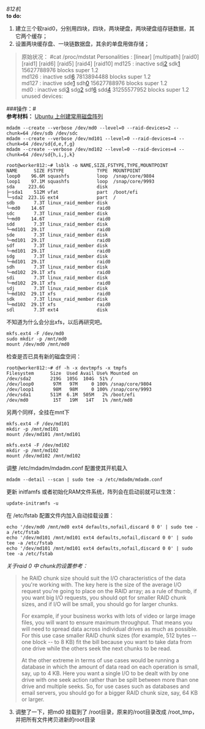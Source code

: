 *812机*<br>
**to do:**<br>
1. 建立三个软raid0，分别用四块，四块，两块硬盘，两块硬盘组存链数据，其它两个缓存；
2. 设置两块缓存盘、一块链数据盘，其余的单盘用做存储；
> 原始状况：
> #cat /proc/mdstat
> Personalities : [linear] [multipath] [raid0] [raid1] [raid6] [raid5] [raid4] [raid10] 
> md125 : inactive sdj[2](S) sdk[1](S)
>      15627788976 blocks super 1.2      
> md126 : inactive sdl[6](S)
>      7813894488 blocks super 1.2     
> md127 : inactive sde[1](S) sdh[0](S)
>      15627788976 blocks super 1.2     
> md0 : inactive sdi[3](S) sdg[2](S) sdf[6](S) sdd[4](S)
>      31255577952 blocks super 1.2     
> unused devices: <none>

###操作：# <br>
**参考材料：** [Ubuntu 上创建常用磁盘阵列](https://www.jianshu.com/p/9a458510593a)

```
mdadm --create --verbose /dev/md0 --level=0 --raid-devices=2 --chunk=64 /dev/sdb /dev/sdc
mdadm --create --verbose /dev/md101 --level=0 --raid-devices=4 --chunk=64 /dev/sd{d,e,f,g}
mdadm --create --verbose /dev/md102 --level=0 --raid-devices=4 --chunk=64 /dev/sd{h,i,j,k}

```
```
root@worker812:~# lsblk -o NAME,SIZE,FSTYPE,TYPE,MOUNTPOINT
NAME      SIZE FSTYPE            TYPE  MOUNTPOINT
loop0    96.6M squashfs          loop  /snap/core/9804
loop1    97.1M squashfs          loop  /snap/core/9993
sda     223.6G                   disk  
├─sda1    512M vfat              part  /boot/efi
└─sda2  223.1G ext4              part  /
sdb       7.3T linux_raid_member disk  
└─md0    14.6T                   raid0 
sdc       7.3T linux_raid_member disk  
└─md0    14.6T                   raid0 
sdd       7.3T linux_raid_member disk  
└─md101  29.1T                   raid0 
sde       7.3T linux_raid_member disk  
└─md101  29.1T                   raid0 
sdf       7.3T linux_raid_member disk  
└─md101  29.1T                   raid0 
sdg       7.3T linux_raid_member disk  
└─md101  29.1T                   raid0 
sdh       7.3T linux_raid_member disk  
└─md102  29.1T xfs               raid0 
sdi       7.3T linux_raid_member disk  
└─md102  29.1T xfs               raid0 
sdj       7.3T linux_raid_member disk  
└─md102  29.1T xfs               raid0 
sdk       7.3T linux_raid_member disk  
└─md102  29.1T xfs               raid0 
sdl       7.3T ext4              disk  
```
不知道为什么会分出xfs，以后再研究吧。<br>

```
mkfs.ext4 -F /dev/md0
sudo mkdir -p /mnt/md0
mount /dev/md0 /mnt/md0
```
检查是否已具有新的磁盘空间：
```
root@worker812:~# df -h -x devtmpfs -x tmpfs
Filesystem      Size  Used Avail Use% Mounted on
/dev/sda2       219G  105G  104G  51% /
/dev/loop0       97M   97M     0 100% /snap/core/9804
/dev/loop1       98M   98M     0 100% /snap/core/9993
/dev/sda1       511M  6.1M  505M   2% /boot/efi
/dev/md0         15T   19M   14T   1% /mnt/md0
```
另两个同样，全挂在mnt下
```
mkfs.ext4 -F /dev/md101
mkdir -p /mnt/md101
mount /dev/md101 /mnt/md101
```
```
mkfs.ext4 -F /dev/md102
mkdir -p /mnt/md102
mount /dev/md102 /mnt/md102
```
调整 /etc/mdadm/mdadm.conf 配置使其开机载入
```
mdadm --detail --scan | sudo tee -a /etc/mdadm/mdadm.conf
```
更新 initfamfs 或者初始化RAM文件系统，阵列会在启动前就可以生效：
```
update-initramfs -u
```
在 /etc/fstab 配置文件内加入自动挂载设置：
```
echo '/dev/md0 /mnt/md0 ext4 defaults,nofail,discard 0 0' | sudo tee -a /etc/fstab
echo '/dev/md101 /mnt/md101 ext4 defaults,nofail,discard 0 0' | sudo tee -a /etc/fstab
echo '/dev/md101 /mnt/md101 ext4 defaults,nofail,discard 0 0' | sudo tee -a /etc/fstab
```

*关于raid 0 中 chunk的设置参考：*
> he RAID chunk size should suit the I/O characteristics of the data you're working with. The key here is the size of the average I/O request you're going to place on the RAID array; as a rule of thumb, if you want big I/O requests, you should opt for smaller RAID chunk sizes, and if I/O will be small, you should go for larger chunks.
> 
> For example, if your business works with lots of video or large image files, you will want to ensure maximum throughput. That means you will need to spread data across individual drives as much as possible. For this use case smaller RAID chunk sizes (for example, 512 bytes -- one block -- to 8 KB) fit the bill because you want to take data from one drive while the others seek the next chunks to be read.
> 
> At the other extreme in terms of use cases would be running a database in which the amount of data read on each operation is small, say, up to 4 KB. Here you want a single I/O to be dealt with by one drive with one seek action rather than be spilt between more than one drive and multiple seeks. So, for use cases such as databases and email servers, you should go for a bigger RAID chunk size, say, 64 KB or larger.

3. 调整了一下，把md0 挂载到了 /root目录，原来的/root目录改成 /root_tmp，并把所有文件拷贝进新的root目录<br>

